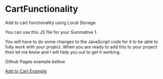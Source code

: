 # CartFunctionality

Add to cart functionality using Local Storage.

You can use this JS file for your Summative 1.

You will have to do some changes to the JavaScript code for it to be able to fully work with your project. When you are ready to add this to your project then let me know and I will help you out to get it working.

Github Pages example bellow

[Add to Cart Example](https://17wdwu02.github.io/CartFunctionality.github.io/)
